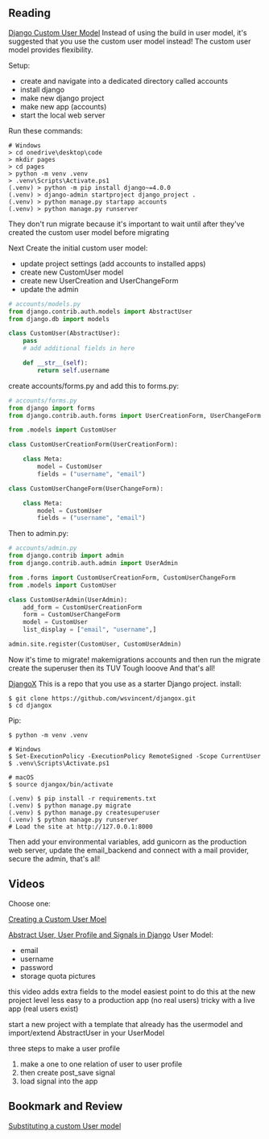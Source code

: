 ## Reading

[Django Custom User Model](https://learndjango.com/tutorials/django-custom-user-model)
Instead of using the build in user model, it's suggested that you use the custom user model instead! 
The custom user model provides flexibility. 

Setup:
* create and navigate into a dedicated directory called accounts 
* install django
* make new django project
* make new app (accounts)
* start the local web server

Run these commands: 
```
# Windows
> cd onedrive\desktop\code
> mkdir pages
> cd pages
> python -m venv .venv
> .venv\Scripts\Activate.ps1
(.venv) > python -m pip install django~=4.0.0
(.venv) > django-admin startproject django_project .
(.venv) > python manage.py startapp accounts
(.venv) > python manage.py runserver
```
They don't run migrate because it's important to wait until after they've created the custom user model before migrating

Next Create the initial custom user model:
* update project settings (add accounts to installed apps)
* create new CustomUser model
* create new UserCreation and UserChangeForm
* update the admin

```python
# accounts/models.py
from django.contrib.auth.models import AbstractUser
from django.db import models

class CustomUser(AbstractUser):
    pass
    # add additional fields in here

    def __str__(self):
        return self.username
```

create accounts/forms.py
and add this to forms.py: 
```python
# accounts/forms.py
from django import forms
from django.contrib.auth.forms import UserCreationForm, UserChangeForm

from .models import CustomUser

class CustomUserCreationForm(UserCreationForm):

    class Meta:
        model = CustomUser
        fields = ("username", "email")

class CustomUserChangeForm(UserChangeForm):

    class Meta:
        model = CustomUser
        fields = ("username", "email")
```

Then to admin.py:
```python
# accounts/admin.py
from django.contrib import admin
from django.contrib.auth.admin import UserAdmin

from .forms import CustomUserCreationForm, CustomUserChangeForm
from .models import CustomUser

class CustomUserAdmin(UserAdmin):
    add_form = CustomUserCreationForm
    form = CustomUserChangeForm
    model = CustomUser
    list_display = ["email", "username",]

admin.site.register(CustomUser, CustomUserAdmin)
```

Now it's time to migrate! 
makemigrations accounts and then run the migrate
create the superuser
then its TUV Tough looove
And that's all! 

[DjangoX](https://github.com/wsvincent/djangox)
This is a repo that you use  as a starter Django project. 
install:
```
$ git clone https://github.com/wsvincent/djangox.git
$ cd djangox
```

Pip:
```
$ python -m venv .venv

# Windows
$ Set-ExecutionPolicy -ExecutionPolicy RemoteSigned -Scope CurrentUser
$ .venv\Scripts\Activate.ps1

# macOS
$ source djangox/bin/activate

(.venv) $ pip install -r requirements.txt
(.venv) $ python manage.py migrate
(.venv) $ python manage.py createsuperuser
(.venv) $ python manage.py runserver
# Load the site at http://127.0.0.1:8000
```

Then add your environmental variables, add gunicorn as the production web server, update the email_backend and connect with a mail provider, secure the admin, that's all! 
## Videos

Choose one:

[Creating a Custom User Moel](https://www.youtube.com/watch?v=eCeRC7E8Z7Y&t=59s)

[Abstract User, User Profile and Signals in Django](https://www.youtube.com/watch?v=EudKs1HPUfE)
User Model:
* email 
* username
* password
* storage quota pictures 

this video adds extra fields to the model
easiest point to do this at the new project level
less easy to a production app (no real users)
tricky with a live app (real users exist)

start a new project with a template that already has the usermodel
and import/extend AbstractUser in your UserModel

three steps to make a user profile
1. make a one to one relation of user to user profile
2. then create post_save signal 
3. load signal into the app

 


## Bookmark and Review

[Substituting a custom User model](https://docs.djangoproject.com/en/3.0/topics/auth/customizing/#auth-custom-user)